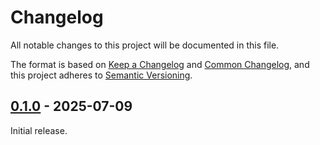 # Changelog

All notable changes to this project will be documented in this file.

The format is based on [Keep a Changelog](https://keepachangelog.com/en/1.1.0/)
and [Common Changelog](https://common-changelog.org/), and this project adheres
to [Semantic Versioning](https://semver.org/spec/v2.0.0.html).

## [0.1.0] - 2025-07-09

Initial release.

[0.1.0]: https://github.com/ReunMedia/eslint-config/releases/tag/0.1.0
